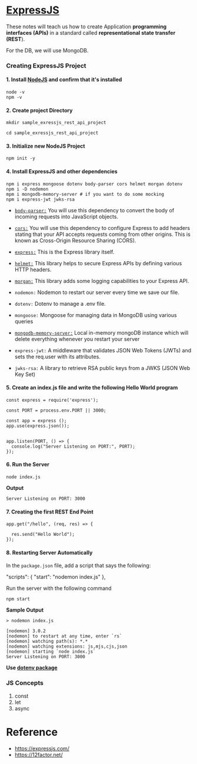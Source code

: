 # [ExpressJS](https://expressjs.com/)


These notes will teach us how to create Application **programming interfaces (APIs)** in a standard called **representational state transfer (REST**).

For the DB, we will use MongoDB.

### Creating ExpressJS Project

#### 1. Install [NodeJS](https://nodejs.org/en/) and confirm that it's installed

```
node -v
npm -v
```

#### 2. Create project Directory

```
mkdir sample_exressjs_rest_api_project

cd sample_exressjs_rest_api_project

```

#### 3. Initialize new NodeJS Project

```
npm init -y
```

#### 4. Install ExpressJS and other dependencies

```
npm i express mongoose dotenv body-parser cors helmet morgan dotenv
npm i -D nodemon
mpm i mongodb-memory-server # if you want to do some mocking
npm i express-jwt jwks-rsa
```

- [`body-parser:`](https://github.com/expressjs/body-parser) You will use this dependency to convert the body of incoming requests into JavaScript objects.

- [`cors:`](https://github.com/expressjs/cors) You will use this dependency to configure Express to add headers stating that your API accepts requests coming from other origins. This is known as Cross-Origin Resource Sharing (CORS).

- [`express:`](https://github.com/expressjs/express) This is the Express library itself.

- [`helmet:`](https://github.com/helmetjs/helmet) This library helps to secure Express APIs by defining various HTTP headers.

- [`morgan:`](https://github.com/expressjs/morgan) This library adds some logging capabilities to your Express API.

- `nodemon:` Nodemon to restart our server every time we save our file.

- `dotenv:` Dotenv to manage a .env file.

- `mongoose:` Mongoose for managing data in MongoDB using various queries

- [`mongodb-memory-server:`](https://github.com/nodkz/mongodb-memory-server) Local in-memory mongoDB instance which will delete everything whenever you restart your server

- `express-jwt:` A middleware that validates JSON Web Tokens (JWTs) and sets the req.user with its attributes.

- `jwks-rsa:` A library to retrieve RSA public keys from a JWKS (JSON Web Key Set)

#### 5. Create an index.js file and write the following Hello World program

```
const express = require('express');

const PORT = process.env.PORT || 3000;

const app = express ();
app.use(express.json());


app.listen(PORT, () => {
  console.log("Server Listening on PORT:", PORT);
});

```

#### 6. Run the Server

```
node index.js
```

**Output**

```
Server Listening on PORT: 3000
```

#### 7. Creating the first REST End Point

```
app.get("/hello", (req, res) => {

  res.send("Hello World");
});
```

#### 8. Restarting Server Automatically

In the `package.json` file, add a script that says the following:

"scripts": {
    "start": "nodemon index.js"
},

Run the server with the following command

```
npm start
```

**Sample Output**

```
> nodemon index.js

[nodemon] 3.0.2
[nodemon] to restart at any time, enter `rs`
[nodemon] watching path(s): *.*
[nodemon] watching extensions: js,mjs,cjs,json
[nodemon] starting `node index.js`
Server Listening on PORT: 3000
```


**Use [dotenv package](use_dotenv_package.md)**

### JS Concepts

1. const
2. let
3. async

# Reference

- https://expressjs.com/
- https://12factor.net/
